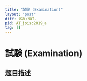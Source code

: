 ```yaml
---
title: "試験 (Examination)"
layout: "post"
diff: 省选/NOI-
pid: AT_joisc2019_a
tag: []
---
```


# 試験 (Examination)

## 题目描述

[problemUrl]: https://atcoder.jp/contests/joisc2019/tasks/joisc2019_a



